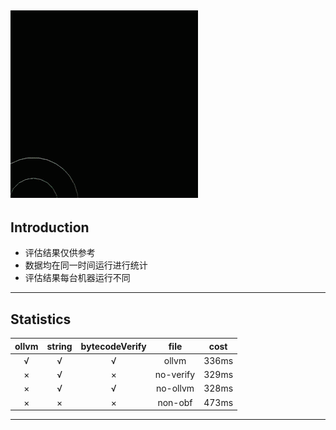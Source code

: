 ![image](https://github.com/AlphaAutoLeak/c-lock-evaluation/blob/master/1.gif)
---

## Introduction
- 评估结果仅供参考
- 数据均在同一时间运行进行统计
- 评估结果每台机器运行不同

---
## Statistics

| ollvm | string | bytecodeVerify |   file    | cost  |
| :---: | :----: | :------------: | :-------: | :---: |
|   √   |   √    |       √        |   ollvm   | 336ms |
|   ×   |   √    |       ×        | no-verify | 329ms |
|   ×   |   √    |       √        | no-ollvm  | 328ms |
|   ×   |   ×    |       ×        |  non-obf  | 473ms |

---
